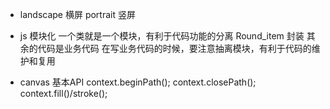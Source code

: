 - landscape 横屏 portrait 竖屏

- js 模块化
一个类就是一个模块，有利于代码功能的分离
Round_item 封装
其余的代码是业务代码 
在写业务代码的时候，要注意抽离模块，有利于代码的维护和复用

- canvas 基本API
  context.beginPath();
  context.closePath();
  context.fill()/stroke();

